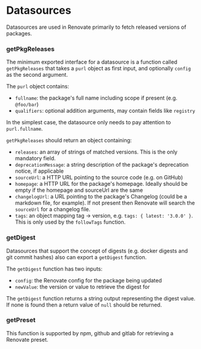# Datasources

Datasources are used in Renovate primarily to fetch released versions of packages.

### getPkgReleases

The minimum exported interface for a datasource is a function called `getPkgReleases` that takes a `purl` object as first input, and optionally `config` as the second argument.

The `purl` object contains:

- `fullname`: the package's full name including scope if present (e.g. `@foo/bar`)
- `qualifiers`: optional addition arguments, may contain fields like `registry`

In the simplest case, the datasource only needs to pay attention to `purl.fullname`.

`getPkgReleases` should return an object containing:

- `releases`: an array of strings of matched versions. This is the only mandatory field.
- `deprecationMessage`: a string description of the package's deprecation notice, if applicable
- `sourceUrl`: a HTTP URL pointing to the source code (e.g. on GitHub)
- `homepage`: a HTTP URL for the package's homepage. Ideally should be empty if the homepage and sourceUrl are the same
- `changelogUrl`: a URL pointing to the package's Changelog (could be a markdown file, for example). If not present then Renovate will search the `sourceUrl` for a changelog file.
- `tags`: an object mapping tag -> version, e.g. `tags: { latest: '3.0.0' }`. This is only used by the `followTags` function.

### getDigest

Datasources that support the concept of digests (e.g. docker digests and git commit hashes) also can export a `getDigest` function.

The `getDigest` function has two inputs:

- `config`: the Renovate config for the package being updated
- `newValue`: the version or value to retrieve the digest for

The `getDigest` function returns a string output representing the digest value. If none is found then a return value of `null` should be returned.

### getPreset

This function is supported by npm, github and gitlab for retrieving a Renovate preset.
